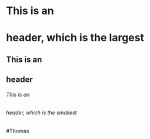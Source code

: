 # This is an <h1> header, which is the largest
## This is an <h2> header
###### This is an <h6> header, which is the smallest
#Thomas 
